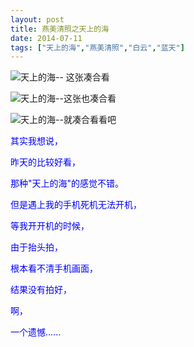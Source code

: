 ```yaml
---
layout: post
title: 燕美清照之天上的海
date: 2014-07-11
tags: ["天上的海","燕美清照","白云","蓝天"]
---
```


<!-- build time:Sat Jun 23 2018 12:05:16 GMT+0800 (中国标准时间) -->

![天上的海-- 这张凑合看](http://ww1.sinaimg.cn/mw1024/4eed32f2jw1ei8knh8mfjj21kw2t3nnv.jpg "天上的海-- 这张凑合看")

![天上的海--这张也凑合看](http://ww4.sinaimg.cn/mw1024/4eed32f2jw1ei8knrblr4j21kw2t3wza.jpg "天上的海--这张也凑合看")

![天上的海--就凑合看看吧](http://ww3.sinaimg.cn/mw1024/4eed32f2jw1ei8knvgr0pj21kw0w044n.jpg "天上的海--就凑合看看吧")

<span style="color:#00f">其实我想说，</span>

<span style="color:#00f">昨天的比较好看，</span>

<span style="color:#00f">那种"天上的海"的感觉不错。</span>

<span style="color:#00f">但是遇上我的手机死机无法开机，</span>

<span style="color:#00f">等我开开机的时候，</span>

<span style="color:#00f">由于抬头拍，</span>

<span style="color:#00f">根本看不清手机画面，</span>

<span style="color:#00f">结果没有拍好，</span>

<span style="color:#00f">啊，</span>

<span style="color:#00f">一个遗憾......</span>
<!-- rebuild by neat -->
